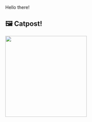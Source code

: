 Hello there!



## 🖼️ Catpost!

<sub>
    <img src="https://cdn2.thecatapi.com/images/9BuzmKk2A.jpg" height="256">
</sub>

